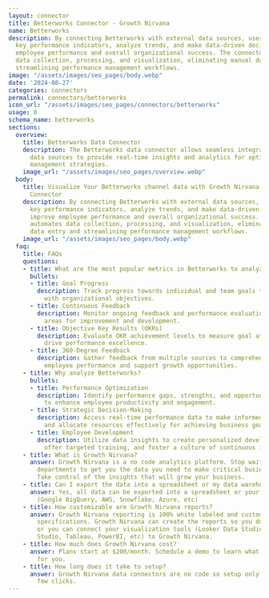```yaml
---
layout: connector
title: Betterworks Connector - Growth Nirvana
name: Betterworks
description: By connecting Betterworks with external data sources, users can track
  key performance indicators, analyze trends, and make data-driven decisions to improve
  employee performance and overall organizational success. The connector automates
  data collection, processing, and visualization, eliminating manual data entry and
  streamlining performance management workflows.
image: "/assets/images/seo_pages/body.webp"
date: '2024-08-27'
categories: connectors
permalink: connectors/betterworks
icon_url: "/assets/images/seo_pages/connectors/betterworks"
usage: 0
schema_name: betterworks
sections:
  overview:
    title: Betterworks Data Connector
    description: The Betterworks data connector allows seamless integration with various
      data sources to provide real-time insights and analytics for optimizing performance
      management strategies.
    image_url: "/assets/images/seo_pages/overview.webp"
  body:
    title: Visualize Your Betterworks channel data with Growth Nirvana's Betterworks
      Connector
    description: By connecting Betterworks with external data sources, users can track
      key performance indicators, analyze trends, and make data-driven decisions to
      improve employee performance and overall organizational success. The connector
      automates data collection, processing, and visualization, eliminating manual
      data entry and streamlining performance management workflows.
    image_url: "/assets/images/seo_pages/body.webp"
  faq:
    title: FAQs
    questions:
    - title: What are the most popular metrics in Betterworks to analyze?
      bullets:
      - title: Goal Progress
        description: Track progress towards individual and team goals to ensure alignment
          with organizational objectives.
      - title: Continuous Feedback
        description: Monitor ongoing feedback and performance evaluations to identify
          areas for improvement and development.
      - title: Objective Key Results (OKRs)
        description: Evaluate OKR achievement levels to measure goal attainment and
          drive performance excellence.
      - title: 360-Degree Feedback
        description: Gather feedback from multiple sources to comprehensively assess
          employee performance and support growth opportunities.
    - title: Why analyze Betterworks?
      bullets:
      - title: Performance Optimization
        description: Identify performance gaps, strengths, and opportunities for improvement
          to enhance employee productivity and engagement.
      - title: Strategic Decision-Making
        description: Access real-time performance data to make informed decisions
          and allocate resources effectively for achieving business goals.
      - title: Employee Development
        description: Utilize data insights to create personalized development plans,
          offer targeted training, and foster a culture of continuous improvement.
    - title: What is Growth Nirvana?
      answer: Growth Nirvana is a no code analytics platform. Stop waiting for other
        departments to get you the data you need to make critical business decisions.
        Take control of the insights that will grow your business.
    - title: Can I export the data into a spreadsheet or my data warehouse?
      answer: Yes, all data can be exported into a spreadsheet or your data warehouse
        (Google BigQuery, AWS, Snowflake, Azure, etc)
    - title: How customizable are Growth Nirvana reports?
      answer: Growth Nirvana reporting is 100% white labeled and customized to your
        specifications. Growth Nirvana can create the reports so you don’t have to
        or you can connect your visualization tools (Looker Data Studio/Google Data
        Studio, Tableau, PowerBI, etc) to Growth Nirvana.
    - title: How much does Growth Nirvana cost?
      answer: Plans start at $200/month. Schedule a demo to learn what plan is best
        for you.
    - title: How long does it take to setup?
      answer: Growth Nirvana data connectors are no code so setup only requires a
        few clicks.
---
```

